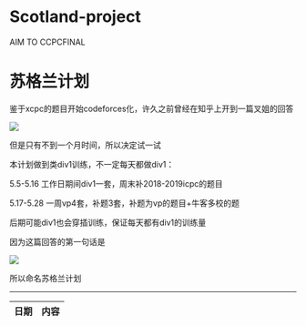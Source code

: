 # Scotland-project
AIM TO CCPCFINAL

# 苏格兰计划

鉴于xcpc的题目开始codeforces化，许久之前曾经在知乎上开到一篇叉姐的回答

![](https://www.hualigs.cn/image/60918357ebb49.jpg)

但是只有不到一个月时间，所以决定试一试

本计划做到类div1训练，不一定每天都做div1：

5.5-5.16 工作日期间div1一套，周末补2018-2019icpc的题目

5.17-5.28 一周vp4套，补题3套，补题为vp的题目+牛客多校的题

后期可能div1也会穿插训练，保证每天都有div1的训练量

因为这篇回答的第一句话是

![](https://www.hualigs.cn/image/6091845e28354.jpg)

所以命名苏格兰计划

---

|日期|内容|
|--|--|

